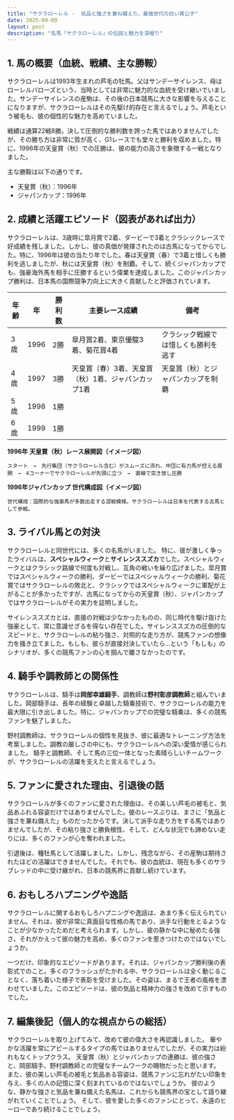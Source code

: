 ```yaml
---
title: "サクラローレル -  気品と強さを兼ね備えた、最強世代の白い貴公子"
date: 2025-09-09
layout: post
description: "名馬『サクラローレル』の伝説と魅力を深堀り"
---
```


## 1. 馬の概要（血統、戦績、主な勝鞍）

サクラローレルは1993年生まれの芦毛の牡馬。父はサンデーサイレンス、母はローレルバローズという、当時としては非常に魅力的な血統を受け継いでいました。サンデーサイレンスの産駒は、その後の日本競馬に大きな影響を与えることになりますが、サクラローレルはその先駆け的存在と言えるでしょう。芦毛という被毛も、彼の個性的な魅力を高めていました。

戦績は通算22戦8勝。決して圧倒的な勝利数を誇った馬ではありませんでしたが、その勝ち方は非常に質が高く、G1レースでも堂々と勝利を収めました。特に、1996年の天皇賞（秋）での圧勝は、彼の能力の高さを象徴する一戦となりました。  

主な勝鞍は以下の通りです。

* 天皇賞（秋）：1996年
* ジャパンカップ：1996年


## 2. 成績と活躍エピソード（図表があれば出力）

サクラローレルは、3歳時に皐月賞で2着、ダービーで3着とクラシックレースで好成績を残しました。しかし、彼の真価が発揮されたのは古馬になってからでした。特に、1996年は彼の当たり年でした。春は天皇賞（春）で3着と惜しくも勝利を逃しましたが、秋には天皇賞（秋）を制覇。そして、続くジャパンカップでも、強豪海外馬を相手に圧勝するという偉業を達成しました。このジャパンカップ勝利は、日本馬の国際競争力向上に大きく貢献したと評価されています。

| 年齢 | 年  | 勝利数 | 主要レース成績 | 備考 |
|---|---|---|---|---|
| 3歳 | 1996 | 2勝 | 皐月賞2着、東京優駿3着、菊花賞4着 | クラシック戦線では惜しくも勝利を逃す |
| 4歳 | 1997 | 3勝 | 天皇賞（春）3着、天皇賞（秋）1着、ジャパンカップ1着 | 天皇賞（秋）とジャパンカップを制覇 |
| 5歳 | 1998 | 1勝 |  |  |
| 6歳 | 1999 | 1勝 |  |  |


**1996年 天皇賞（秋）レース展開図（イメージ図）**

```
スタート　→　先行集団（サクラローレル含む）がスムーズに流れ、中団に有力馬が控える展開　→　4コーナーでサクラローレルが先頭に立つ　→　直線で突き放し圧勝
```

**1996年ジャパンカップ 世代構成図（イメージ図）**

```
世代構成：国際的な強豪馬が多数出走する混戦模様。サクラローレルは日本を代表する古馬として参戦。
```


## 3. ライバル馬との対決

サクラローレルと同世代には、多くの名馬がいました。  特に、彼が激しく争ったライバルは、**スペシャルウィーク**と**サイレンススズカ**でした。スペシャルウィークとはクラシック路線で何度も対戦し、互角の戦いを繰り広げました。皐月賞ではスペシャルウィークの勝利、ダービーではスペシャルウィークの勝利、菊花賞ではサクラローレルの敗北と、クラシックではスペシャルウィークに軍配が上がることが多かったですが、古馬になってからの天皇賞（秋）、ジャパンカップではサクラローレルがその実力を証明しました。

サイレンススズカとは、直接の対戦は少なかったものの、同じ時代を駆け抜けた強豪として、常に意識せざるを得ない存在でした。サイレンススズカの圧倒的なスピードと、サクラローレルの粘り強さ、対照的な走り方が、競馬ファンの想像力を掻き立てました。もしも、彼らが直接対決していたら…という「もしも」のシナリオが、多くの競馬ファンの心を掴んで離さなかったのです。


## 4. 騎手や調教師との関係性

サクラローレルは、騎手は**岡部幸雄騎手**、調教師は**野村彰彦調教師**と組んでいました。岡部騎手は、長年の経験と卓越した騎乗技術で、サクラローレルの能力を最大限に引き出しました。特に、ジャパンカップでの完璧な騎乗は、多くの競馬ファンを魅了しました。

野村調教師は、サクラローレルの個性を見抜き、彼に最適なトレーニング方法を考案しました。調教の厳しさの中にも、サクラローレルへの深い愛情が感じられました。  騎手と調教師、そして馬の三位一体となった素晴らしいチームワークが、サクラローレルの活躍を支えたと言えるでしょう。


## 5. ファンに愛された理由、引退後の話

サクラローレルが多くのファンに愛された理由は、その美しい芦毛の被毛と、気品あふれる容姿だけではありませんでした。彼のレースぶりは、まさに「気品と強さを兼ね備えた」ものだったからです。決して派手な走り方をする馬ではありませんでしたが、その粘り強さと勝負根性、そして、どんな状況でも諦めない走りには、多くのファンが心を奪われました。

引退後は、種牡馬として活躍しました。しかし、残念ながら、その産駒は期待されたほどの活躍はできませんでした。それでも、彼の血統は、現在も多くのサラブレッドの中に受け継がれ、日本の競馬界に貢献し続けています。


## 6. おもしろハプニングや逸話

サクラローレルに関するおもしろハプニングや逸話は、あまり多く伝えられていません。それは、彼が非常に真面目な性格の馬であり、派手な行動をとるようなことが少なかったためだと考えられます。しかし、彼の静かな中に秘めたる強さ、それがかえって彼の魅力を高め、多くのファンを惹きつけたのではないでしょうか。

一つだけ、印象的なエピソードがあります。それは、ジャパンカップ勝利後の表彰式でのこと。多くのフラッシュがたかれる中、サクラローレルは全く動じることなく、落ち着いた様子で表彰を受けました。その姿は、まるで王者の風格を漂わせていました。このエピソードは、彼の気品と精神力の強さを改めて示すものでした。


## 7. 編集後記（個人的な視点からの総括）

サクラローレルを取り上げてみて、改めて彼の偉大さを再認識しました。  華やかな活躍を常にアピールするタイプの馬ではありませんでしたが、その実力は紛れもなくトップクラス。  天皇賞（秋）とジャパンカップの連勝は、彼の強さと、岡部騎手、野村調教師との完璧なチームワークの賜物だったと思います。  また、彼の美しい芦毛の被毛と気品ある容姿は、競馬ファンに忘れがたい印象を与え、多くの人の記憶に深く刻まれているのではないでしょうか。  彼のような、静かな強さと気品を兼ね備えた名馬は、これからも競馬界の宝として語り継がれていくことでしょう。  そして、彼を愛した多くのファンにとって、永遠のヒーローであり続けることでしょう。
